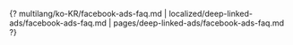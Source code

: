 {? multilang/ko-KR/facebook-ads-faq.md | localized/deep-linked-ads/facebook-ads-faq.md | pages/deep-linked-ads/facebook-ads-faq.md ?}
